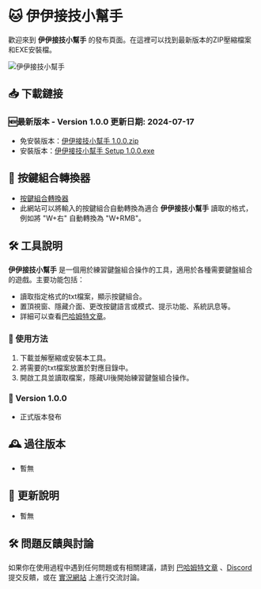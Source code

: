 #  🐱 伊伊接技小幫手

歡迎來到 **伊伊接技小幫手** 的發布頁面。在這裡可以找到最新版本的ZIP壓縮檔案和EXE安裝檔。

![伊伊接技小幫手](https://i.imgur.com/CCIZhmo.png)

## 📥 下載鏈接

### 🆕最新版本 - Version 1.0.0 更新日期: 2024-07-17
- 免安裝版本：[伊伊接技小幫手 1.0.0.zip](https://drive.google.com/file/d/1_5Rt6nadOvfPfGKJxFOguqpbmoWksGQI/view?usp=drive_link)
- 安裝版本：[伊伊接技小幫手 Setup 1.0.0.exe](https://drive.google.com/file/d/1JrfbwPxcKdnvX007xgJkDfZ6Oh3CX2lv/view?usp=drive_link)

## 🔄 按鍵組合轉換器
- [按鍵組合轉換器](https://rin2ec.github.io/ee-combo-helper-convert/)
- 此網站可以將輸入的按鍵組合自動轉換為適合 **伊伊接技小幫手** 讀取的格式，例如將 "W+右" 自動轉換為 "W+RMB"。

## 🛠 工具說明
**伊伊接技小幫手** 是一個用於練習鍵盤組合操作的工具，適用於各種需要鍵盤組合的遊戲。主要功能包括：
- 讀取指定格式的txt檔案，顯示按鍵組合。
- 置頂視窗、隱藏介面、更改按鍵語言或模式、提示功能、系統訊息等。
- 詳細可以查看[巴哈姆特文章](https://)。

### 🚀 使用方法
1. 下載並解壓縮或安裝本工具。
2. 將需要的txt檔案放置於對應目錄中。
3. 開啟工具並讀取檔案，隱藏UI後開始練習鍵盤組合操作。

### 📝 Version 1.0.0
- 正式版本發布

## 🕰 過往版本
- 暫無

## 📅 更新說明
- 暫無

## 🛠 問題反饋與討論
如果你在使用過程中遇到任何問題或有相關建議，請到 [巴哈姆特文章](https://) 、[Discord]([https://](https://discord.gg/UJfHxYBgfB))提交反饋，或在 [實況網站]([https://](https://www.twitch.tv/shiyu2615)) 上進行交流討論。
